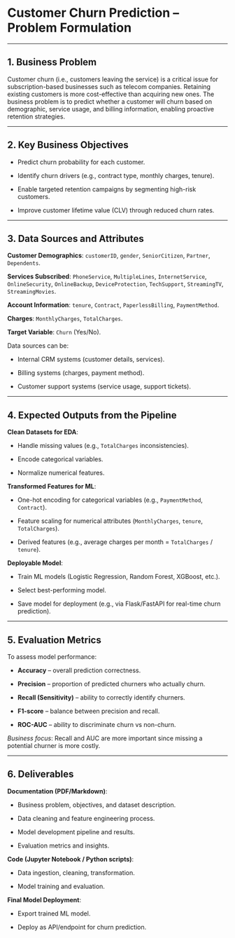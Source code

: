 # Customer Churn Prediction – Problem Formulation



---



## 1. Business Problem

Customer churn (i.e., customers leaving the service) is a critical issue for subscription-based businesses such as telecom companies. Retaining existing customers is more cost-effective than acquiring new ones. The business problem is to predict whether a customer will churn based on demographic, service usage, and billing information, enabling proactive retention strategies.



---



## 2. Key Business Objectives

- Predict churn probability for each customer.

- Identify churn drivers (e.g., contract type, monthly charges, tenure).

- Enable targeted retention campaigns by segmenting high-risk customers.

- Improve customer lifetime value (CLV) through reduced churn rates.



---



## 3. Data Sources and Attributes

**Customer Demographics**: `customerID`, `gender`, `SeniorCitizen`, `Partner`, `Dependents`.



**Services Subscribed**: `PhoneService`, `MultipleLines`, `InternetService`, `OnlineSecurity`, `OnlineBackup`, `DeviceProtection`, `TechSupport`, `StreamingTV`, `StreamingMovies`.



**Account Information**: `tenure`, `Contract`, `PaperlessBilling`, `PaymentMethod`.



**Charges**: `MonthlyCharges`, `TotalCharges`.



**Target Variable**: `Churn` (Yes/No).



Data sources can be:

- Internal CRM systems (customer details, services).

- Billing systems (charges, payment method).

- Customer support systems (service usage, support tickets).



---



## 4. Expected Outputs from the Pipeline

**Clean Datasets for EDA**:

- Handle missing values (e.g., `TotalCharges` inconsistencies).

- Encode categorical variables.

- Normalize numerical features.



**Transformed Features for ML**:

- One-hot encoding for categorical variables (e.g., `PaymentMethod`, `Contract`).

- Feature scaling for numerical attributes (`MonthlyCharges`, `tenure`, `TotalCharges`).

- Derived features (e.g., average charges per month = `TotalCharges` / `tenure`).



**Deployable Model**:

- Train ML models (Logistic Regression, Random Forest, XGBoost, etc.).

- Select best-performing model.

- Save model for deployment (e.g., via Flask/FastAPI for real-time churn prediction).



---



## 5. Evaluation Metrics

To assess model performance:

- **Accuracy** – overall prediction correctness.

- **Precision** – proportion of predicted churners who actually churn.

- **Recall (Sensitivity)** – ability to correctly identify churners.

- **F1-score** – balance between precision and recall.

- **ROC-AUC** – ability to discriminate churn vs non-churn.



*Business focus*: Recall and AUC are more important since missing a potential churner is more costly.



---



## 6. Deliverables

**Documentation (PDF/Markdown)**:

- Business problem, objectives, and dataset description.

- Data cleaning and feature engineering process.

- Model development pipeline and results.

- Evaluation metrics and insights.



**Code (Jupyter Notebook / Python scripts)**:

- Data ingestion, cleaning, transformation.

- Model training and evaluation.



**Final Model Deployment**:

- Export trained ML model.

- Deploy as API/endpoint for churn prediction.






